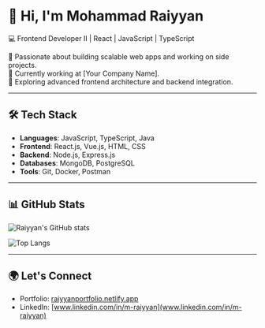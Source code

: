 # 👋 Hi, I'm Mohammad Raiyyan  

💻 Frontend Developer II | React | JavaScript | TypeScript  

🚀 Passionate about building scalable web apps and working on side projects.  
🎯 Currently working at [Your Company Name].  
🌱 Exploring advanced frontend architecture and backend integration.  

---

## 🛠️ Tech Stack
- **Languages**: JavaScript, TypeScript, Java  
- **Frontend**: React.js, Vue.js, HTML, CSS  
- **Backend**: Node.js, Express.js  
- **Databases**: MongoDB, PostgreSQL  
- **Tools**: Git, Docker, Postman  

---

## 📊 GitHub Stats
![Raiyyan's GitHub stats](https://github-readme-stats.vercel.app/api?username=MohammadRaiyyan&show_icons=true&theme=radical)  

![Top Langs](https://github-readme-stats.vercel.app/api/top-langs/?username=MohammadRaiyyan&layout=compact&theme=radical)  

---

## 🌍 Let's Connect
- Portfolio: [raiyyanportfolio.netlify.app](https://raiyyanportfolio.netlify.app)  
- LinkedIn: [www.linkedin.com/in/m-raiyyan](www.linkedin.com/in/m-raiyyan)  
